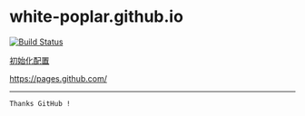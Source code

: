 white-poplar.github.io
======================

[![Build Status](https://travis-ci.org/white-poplar/white-poplar.github.io.svg?branch=master)](https://travis-ci.org/white-poplar/white-poplar.github.io)

[初始化配置](https://pages.github.com/ "https://pages.github.com/")  

https://pages.github.com/

---
	Thanks GitHub !  